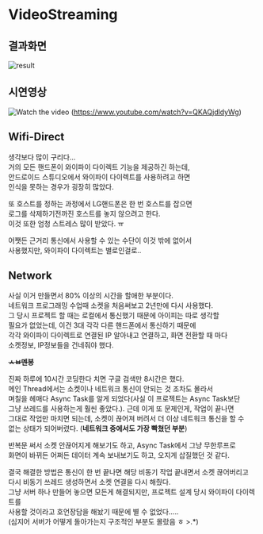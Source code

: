 # VideoStreaming

## 결과화면
![result](https://user-images.githubusercontent.com/50979183/90458094-5fce5f80-e138-11ea-897f-bbd9124f4ea1.png)

## 시연영상
![Watch the video](https://img.youtube.com/vi/QKAQjdldyWg/0.jpg)     (https://www.youtube.com/watch?v=QKAQjdldyWg)

## Wifi-Direct
생각보다 많이 구리다...    
거의 모든 핸드폰이 와이파이 다이렉트 기능을 제공하긴 하는데,    
안드로이드 스튜디오에서 와이파이 다이렉트를 사용하려고 하면    
인식을 못하는 경우가 굉장히 많았다.    
    
또 호스트를 정하는 과정에서 LG핸드폰은 한 번 호스트를 잡으면    
로그를 삭제하기전까진 호스트를 놓지 않으려고 한다.    
이것 또한 엄청 스트레스 많이 받았다. ㅠ    
    
어쨋든 근거리 통신에서 사용할 수 있는 수단이 이것 밖에 없어서    
사용했지만, 와이파이 다이렉트는 별로인걸로..    
    
    
## Network
사실 이거 만들면서 80% 이상의 시간을 할애한 부분이다.    
네트워크 프로그래밍 수업때 소켓을 처음써보고 2년만에 다시 사용했다.    
그 당시 프로젝트 할 때는 로컬에서 통신했기 때문에 아이피는 따로 생각할    
필요가 없었는데, 이건 3대 각각 다른 핸드폰에서 통신하기 때문에    
각각 와이파이 다이렉트로 연결된 IP 알아내고 연결하고, 화면 전환할 때 마다    
소켓정보, IP정보들을 건네줘야 했다.    
    
**~~ㅅㅂ멘붕~~**    
    
진짜 하루에 10시간 코딩한다 치면 구글 검색만 8시간은 했다.    
메인 Thread에서는 소켓이나 네트워크 통신이 안되는 것 조차도 몰라서    
며칠을 헤매다 Async Task를 알게 되었다(사실 이 프로젝트는 Async Task보단    
그냥 쓰레드를 사용하는게 훨씬 좋았다.). 근데 이게 또 문제인게, 작업이 끝나면    
그대로 작업만 마치면 되는데, 소켓이 끊어져 버려서 더 이상 네트워크 통신을 할 수    
없는 상태가 되어버렸다. (**네트워크 중에서도 가장 빡쳤던 부분**)     
    
반복문 써서 소켓 안끊어지게 해보기도 하고, Async Task에서 그냥 무한루프로    
화면이 바뀌든 어쩌든 데이터 계속 보내보기도 하고, 오지게 삽질했던 것 같다.    
    
결국 해결한 방법은 통신이 한 번 끝나면 해당 비동기 작업 끝내면서 소켓 끊어버리고    
다시 비동기 쓰레드 생성하면서 소켓 연결을 다시 해줬다.    
그냥 서버 하나 만들어 놓으면 모든게 해결되지만, 프로젝트 설계 당시 와이파이 다이렉트를     
사용할 것이라고 호언장담을 해놨기 때문에 별 수 없었다.....    
(심지어 서버가 어떻게 돌아가는지 구조적인 부분도 몰랐음 ㅎ >.*)
